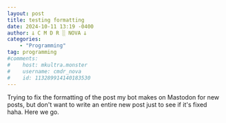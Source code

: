 ```yaml
---
layout: post
title: testing formatting
date: 2024-10-11 13:19 -0400
author: 𐕣 C M D R ░ NOVA 𐕣
categories:
    - "Programming"
tag: programming
#comments:
#    host: mkultra.monster
#    username: cmdr_nova
#    id: 113289914140183530
---
```

Trying to fix the formatting of the post my bot makes on Mastodon for new posts, but don't want to write an entire new post just to see if it's fixed haha. Here we go.